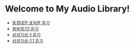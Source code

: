 # Welcome to My Audio Library!
- [동경대전 포덕문 듣기](./Hwan/동경대전_포덕문.wav)
- [북부여기1 듣기](./Hwan/북부여기1.mp3)
- [삼성기상-1 듣기](./Hwan/삼성기상-1.mp3)
- [삼성기상-1.1 듣기](./Hwan/삼성기상-1-1.mp3)
